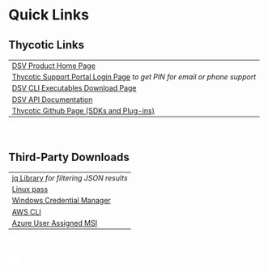 ﻿[title]: # (Quick Links)
[tags]: # (DevOps Secrets Vault,DSV,)
[priority]: # (1000)

# Quick Links

## Thycotic Links

|                                                                                                                          |
|------------------------------------------------------|
| [DSV Product Home Page](https://thycotic.com/products/devops-secrets-vault-password-management)                          |
| [Thycotic Support Portal Login Page](https://thycotic.force.com/support/s/login/) *to get PIN for email or phone support*|
| [DSV CLI Executables Download Page](https://dsv.thycotic.com/downloads)                                                  |
| [DSV API Documentation](https://dsv.thycotic.com/api)                                                                    |
| [Thycotic Github Page (SDKs and Plug-ins)](https://github.com/thycotic)                                                  |

![](./images/spacer.png)

## Third-Party Downloads

|                                                                                                                                |
|---------------------------------------------------------------------------------------------------|
| [jq Library](<https://stedolan.github.io/jq/>) *for filtering JSON results*                              |
| [Linux pass](https://www.passwordstore.org/)                            |
| [Windows Credential Manager](https://support.microsoft.com/en-us/help/4026814/windows-accessing-credential-manager)            |
| [AWS CLI](https://aws.amazon.com/cli/)                               |
| [Azure User Assigned MSI](https://docs.microsoft.com/en-us/azure/active-directory/managed-identities-azure-resources/overview) |


![](./images/spacer.png)

![](./images/spacer.png)
